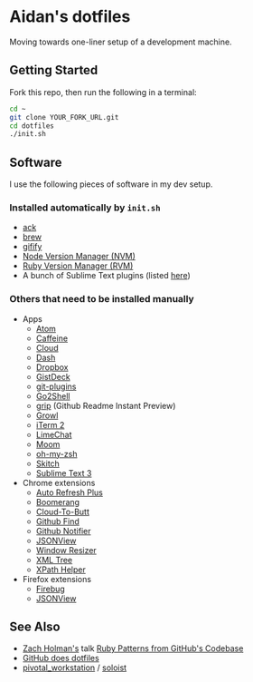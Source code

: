 # Aidan's dotfiles

Moving towards one-liner setup of a development machine.

## Getting Started

Fork this repo, then run the following in a terminal:

```bash
cd ~
git clone YOUR_FORK_URL.git
cd dotfiles
./init.sh
```

## Software

I use the following pieces of software in my dev setup.

### Installed automatically by `init.sh`

* [ack](http://betterthangrep.com/)
* [brew](http://mxcl.github.com/homebrew/)
* [gifify](https://github.com/jclem/gifify)
* [Node Version Manager (NVM)](https://github.com/creationix/nvm)
* [Ruby Version Manager (RVM)](https://rvm.io/)
* A bunch of Sublime Text plugins (listed [here](https://github.com/afeld/dotfiles/blob/master/sublime-text-2/Packages/User/Package%20Control.sublime-settings))

### Others that need to be installed manually

* Apps
    - [Atom](http://atom.io/)
    - [Caffeine](http://itunes.apple.com/us/app/caffeine/id411246225)
    - [Cloud](http://itunes.apple.com/us/app/cloud/id417602904)
    - [Dash](https://itunes.apple.com/us/app/dash/id458034879)
    - [Dropbox](http://db.tt/y5bnAOst)
    - [GistDeck](https://gistdeck.herokuapp.com/)
    - [git-plugins](https://github.com/afeld/git-plugins)
    - [Go2Shell](https://itunes.apple.com/us/app/go2shell/id445770608?mt=12)
    - [grip](https://github.com/joeyespo/grip) (Github Readme Instant Preview)
    - [Growl](https://itunes.apple.com/us/app/growl/id467939042?mt=12)
    - [iTerm 2](http://www.iterm2.com/#/section/home)
    - [LimeChat](http://limechat.net/mac/)
    - [Moom](http://manytricks.com/moom/)
    - [oh-my-zsh](https://github.com/robbyrussell/oh-my-zsh)
    - [Skitch](https://itunes.apple.com/us/app/skitch/id425955336?mt=12)
    - [Sublime Text 3](http://www.sublimetext.com/3)
* Chrome extensions
    - [Auto Refresh Plus](https://chrome.google.com/webstore/detail/auto-refresh-plus/oilipfekkmncanaajkapbpancpelijih)
    - [Boomerang](http://www.boomeranggmail.com/)
    - [Cloud-To-Butt](https://github.com/panicsteve/cloud-to-butt)
    - [Github Find](https://chrome.google.com/webstore/detail/github-find/blocadmfchabihonegcgjjikbbmpliph)
    - [Github Notifier](https://chrome.google.com/webstore/detail/github-notifier/lmjdlojahmbbcodnpecnjnmlddbkjhnn)
    - [JSONView](https://chrome.google.com/webstore/detail/jsonview/chklaanhfefbnpoihckbnefhakgolnmc)
    - [Window Resizer](https://chrome.google.com/webstore/detail/window-resizer/kkelicaakdanhinjdeammmilcgefonfh)
    - [XML Tree](https://chrome.google.com/webstore/detail/xml-tree/gbammbheopgpmaagmckhpjbfgdfkpadb)
    - [XPath Helper](https://chrome.google.com/webstore/detail/xpath-helper/hgimnogjllphhhkhlmebbmlgjoejdpjl)
* Firefox extensions
    - [Firebug](https://www.getfirebug.com/)
    - [JSONView](https://addons.mozilla.org/en-US/firefox/addon/jsonview/)

## See Also

* [Zach Holman's](http://zachholman.com/) talk [Ruby Patterns from GitHub's Codebase](http://speakerdeck.com/u/holman/p/ruby-patterns-from-githubs-codebase?slide=7)
* [GitHub does dotfiles](http://dotfiles.github.com)
* [pivotal_workstation](https://github.com/pivotal/pivotal_workstation) / [soloist](https://github.com/mkocher/soloist)
